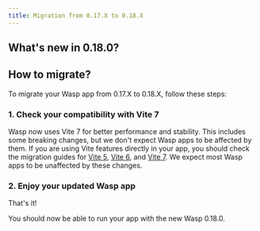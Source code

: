 ```yaml
---
title: Migration from 0.17.X to 0.18.X
---
```


## What's new in 0.18.0?

## How to migrate?

To migrate your Wasp app from 0.17.X to 0.18.X, follow these steps:

### 1. Check your compatibility with Vite 7

Wasp now uses Vite 7 for better performance and stability. This includes some breaking changes, but we don't expect Wasp apps to be affected by them. If you are using Vite features directly in your app, you should check the migration guides for [Vite 5](https://v5.vite.dev/guide/migration.html), [Vite 6](https://v6.vite.dev/guide/migration.html), and [Vite 7](https://v7.vite.dev/guide/migration.html). We expect most Wasp apps to be unaffected by these changes.

### 2. Enjoy your updated Wasp app

That's it!

You should now be able to run your app with the new Wasp 0.18.0.
